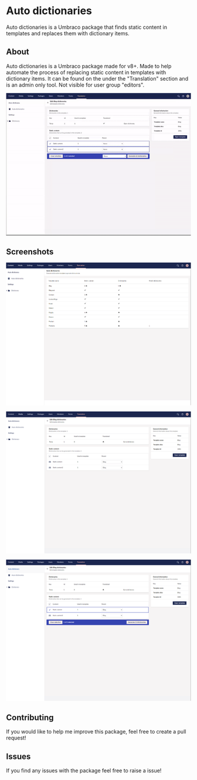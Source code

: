 # Auto dictionaries

Auto dictionaries is a Umbraco package that finds static content in templates and replaces them with dictionary items.

## About

Auto dictionaries is a Umbraco package made for v8+. Made to help automate the process of replacing static content in templates with dictionary items. It can be found on the under the "Translation" section and is an admin only tool. Not visible for user group "editors".

![preview](assets/generate.gif)

## Screenshots

![preview](assets/overview.PNG)

![preview](assets/edit.PNG)

![preview](assets/select.PNG)

## Contributing

If you would like to help me improve this package, feel free to create a pull request!

## Issues

If you find any issues with the package feel free to raise a issue!
